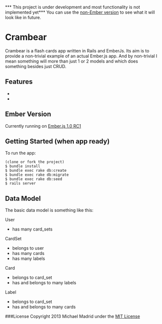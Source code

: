 *** This project is under development and most functionality is not implemented yet***
You can use the [non-Ember version](http://crambear2.herokuapp.com) to see what it will look like in future.

Crambear
=======================

Crambear is a flash cards app written in Rails and EmberJs.  Its aim is to provide a non-trivial example of
an actual Ember.js app.  And by non-trivial I mean something will more than just 1 or 2 models and which
does something besides just CRUD.


Features
--------
*
*

Ember Version
-------------
Currently running on [Ember.js 1.0 RC1](http://emberjs.com/blog/2013/02/15/ember-1-0-rc/)


Getting Started (when app ready)
--------------------------------

To run the app:

    (clone or fork the project)
    $ bundle install
    $ bundle exec rake db:create
    $ bundle exec rake db:migrate
    $ bundle exec rake db:seed
    $ rails server
    
Data Model
----------

The basic data model is something like this:

User
- has many card_sets

CardSet
- belongs to user
- has many cards
- has many labels

Card
- belongs to card_set
- has and belongs to many labels

Label
- belongs to card_set
- has and belongs to many cards


###License
Copyright 2013 Michael Madrid under the [MIT License](http://opensource.org/licenses/MIT)

